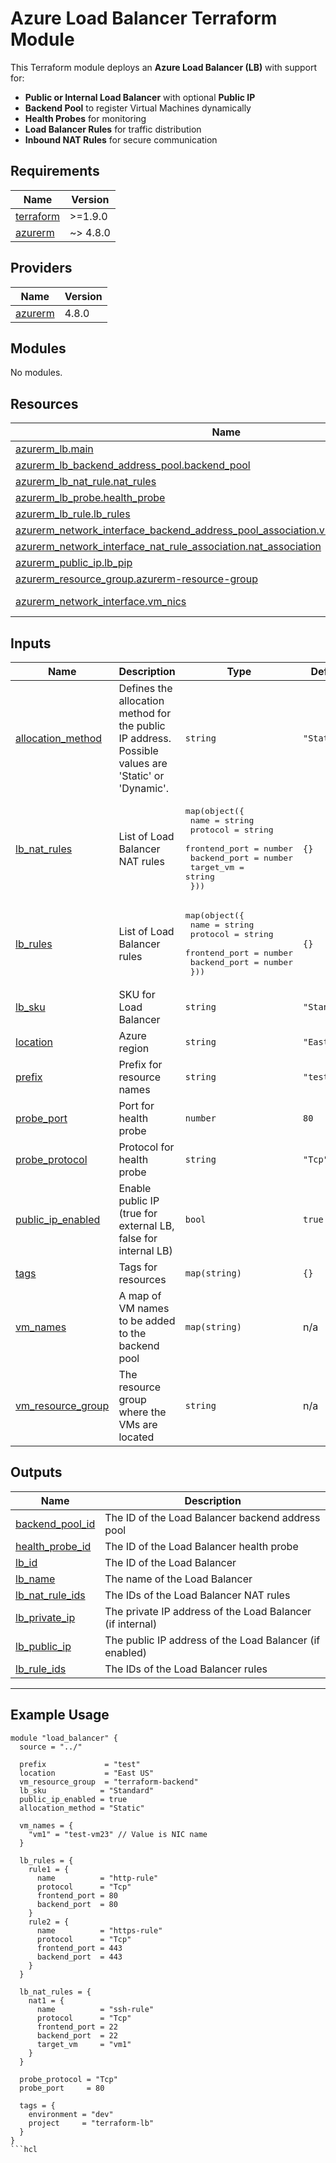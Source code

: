 # **Azure Load Balancer Terraform Module**

This Terraform module deploys an **Azure Load Balancer (LB)** with support for:
- **Public or Internal Load Balancer** with optional **Public IP**
- **Backend Pool** to register Virtual Machines dynamically
- **Health Probes** for monitoring
- **Load Balancer Rules** for traffic distribution
- **Inbound NAT Rules** for secure communication
## Requirements

| Name | Version |
|------|---------|
| <a name="requirement_terraform"></a> [terraform](#requirement\_terraform) | >=1.9.0 |
| <a name="requirement_azurerm"></a> [azurerm](#requirement\_azurerm) | ~> 4.8.0 |

## Providers

| Name | Version |
|------|---------|
| <a name="provider_azurerm"></a> [azurerm](#provider\_azurerm) | 4.8.0 |

## Modules

No modules.

## Resources

| Name | Type |
|------|------|
| [azurerm_lb.main](https://registry.terraform.io/providers/hashicorp/azurerm/latest/docs/resources/lb) | resource |
| [azurerm_lb_backend_address_pool.backend_pool](https://registry.terraform.io/providers/hashicorp/azurerm/latest/docs/resources/lb_backend_address_pool) | resource |
| [azurerm_lb_nat_rule.nat_rules](https://registry.terraform.io/providers/hashicorp/azurerm/latest/docs/resources/lb_nat_rule) | resource |
| [azurerm_lb_probe.health_probe](https://registry.terraform.io/providers/hashicorp/azurerm/latest/docs/resources/lb_probe) | resource |
| [azurerm_lb_rule.lb_rules](https://registry.terraform.io/providers/hashicorp/azurerm/latest/docs/resources/lb_rule) | resource |
| [azurerm_network_interface_backend_address_pool_association.vm_backend_association](https://registry.terraform.io/providers/hashicorp/azurerm/latest/docs/resources/network_interface_backend_address_pool_association) | resource |
| [azurerm_network_interface_nat_rule_association.nat_association](https://registry.terraform.io/providers/hashicorp/azurerm/latest/docs/resources/network_interface_nat_rule_association) | resource |
| [azurerm_public_ip.lb_pip](https://registry.terraform.io/providers/hashicorp/azurerm/latest/docs/resources/public_ip) | resource |
| [azurerm_resource_group.azurerm-resource-group](https://registry.terraform.io/providers/hashicorp/azurerm/latest/docs/resources/resource_group) | resource |
| [azurerm_network_interface.vm_nics](https://registry.terraform.io/providers/hashicorp/azurerm/latest/docs/data-sources/network_interface) | data source |

## Inputs

| Name | Description | Type | Default | Required |
|------|-------------|------|---------|:--------:|
| <a name="input_allocation_method"></a> [allocation\_method](#input\_allocation\_method) | Defines the allocation method for the public IP address. Possible values are 'Static' or 'Dynamic'. | `string` | `"Static"` | no |
| <a name="input_lb_nat_rules"></a> [lb\_nat\_rules](#input\_lb\_nat\_rules) | List of Load Balancer NAT rules | <pre>map(object({<br/>    name                          = string<br/>    protocol                      = string<br/>    frontend_port                 = number<br/>    backend_port                  = number<br/>    target_vm                     = string<br/>  }))</pre> | `{}` | no |
| <a name="input_lb_rules"></a> [lb\_rules](#input\_lb\_rules) | List of Load Balancer rules | <pre>map(object({<br/>    name           = string<br/>    protocol       = string<br/>    frontend_port  = number<br/>    backend_port   = number<br/>  }))</pre> | `{}` | no |
| <a name="input_lb_sku"></a> [lb\_sku](#input\_lb\_sku) | SKU for Load Balancer | `string` | `"Standard"` | no |
| <a name="input_location"></a> [location](#input\_location) | Azure region | `string` | `"East US"` | no |
| <a name="input_prefix"></a> [prefix](#input\_prefix) | Prefix for resource names | `string` | `"test"` | no |
| <a name="input_probe_port"></a> [probe\_port](#input\_probe\_port) | Port for health probe | `number` | `80` | no |
| <a name="input_probe_protocol"></a> [probe\_protocol](#input\_probe\_protocol) | Protocol for health probe | `string` | `"Tcp"` | no |
| <a name="input_public_ip_enabled"></a> [public\_ip\_enabled](#input\_public\_ip\_enabled) | Enable public IP (true for external LB, false for internal LB) | `bool` | `true` | no |
| <a name="input_tags"></a> [tags](#input\_tags) | Tags for resources | `map(string)` | `{}` | no |
| <a name="input_vm_names"></a> [vm\_names](#input\_vm\_names) | A map of VM names to be added to the backend pool | `map(string)` | n/a | yes |
| <a name="input_vm_resource_group"></a> [vm\_resource\_group](#input\_vm\_resource\_group) | The resource group where the VMs are located | `string` | n/a | yes |

## Outputs

| Name | Description |
|------|-------------|
| <a name="output_backend_pool_id"></a> [backend\_pool\_id](#output\_backend\_pool\_id) | The ID of the Load Balancer backend address pool |
| <a name="output_health_probe_id"></a> [health\_probe\_id](#output\_health\_probe\_id) | The ID of the Load Balancer health probe |
| <a name="output_lb_id"></a> [lb\_id](#output\_lb\_id) | The ID of the Load Balancer |
| <a name="output_lb_name"></a> [lb\_name](#output\_lb\_name) | The name of the Load Balancer |
| <a name="output_lb_nat_rule_ids"></a> [lb\_nat\_rule\_ids](#output\_lb\_nat\_rule\_ids) | The IDs of the Load Balancer NAT rules |
| <a name="output_lb_private_ip"></a> [lb\_private\_ip](#output\_lb\_private\_ip) | The private IP address of the Load Balancer (if internal) |
| <a name="output_lb_public_ip"></a> [lb\_public\_ip](#output\_lb\_public\_ip) | The public IP address of the Load Balancer (if enabled) |
| <a name="output_lb_rule_ids"></a> [lb\_rule\_ids](#output\_lb\_rule\_ids) | The IDs of the Load Balancer rules |

---

## **Example Usage**
```hcl
module "load_balancer" {
  source = "../"  

  prefix             = "test"
  location           = "East US"
  vm_resource_group  = "terraform-backend"
  lb_sku            = "Standard"
  public_ip_enabled = true
  allocation_method = "Static"

  vm_names = {
    "vm1" = "test-vm23" // Value is NIC name
  }

  lb_rules = {
    rule1 = {
      name          = "http-rule"
      protocol      = "Tcp"
      frontend_port = 80
      backend_port  = 80
    }
    rule2 = {
      name          = "https-rule"
      protocol      = "Tcp"
      frontend_port = 443
      backend_port  = 443
    }
  }

  lb_nat_rules = {
    nat1 = {
      name          = "ssh-rule"
      protocol      = "Tcp"
      frontend_port = 22
      backend_port  = 22
      target_vm     = "vm1"
    }
  }

  probe_protocol = "Tcp"
  probe_port     = 80

  tags = {
    environment = "dev"
    project     = "terraform-lb"
  }
}
```hcl
